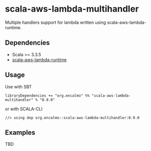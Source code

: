 # scala-aws-lambda-multihandler

Multiple handlers support for lambda written using scala-aws-lambda-runtime.

## Dependencies

- Scala >= 3.3.5
- [scala-aws-lambda-runtime](https://github.com/encalmo/scala-aws-lambda-runtime)

## Usage

Use with SBT

    libraryDependencies += "org.encalmo" %% "scala-aws-lambda-multihandler" % "0.9.0"

or with SCALA-CLI

    //> using dep org.encalmo::scala-aws-lambda-multihandler:0.9.0

## Examples

TBD